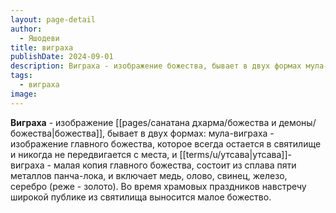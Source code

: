 ```yaml
---
layout: page-detail
author:
  - Яшодеви
title: виграха
publishDate: 2024-09-01
description: Виграха - изображение божества, бывает в двух формах мула-виграха - изображение главного божества, которое всегда остается в святилище и никогда не передвигается с места, и утсава-виграха - малая копия главного божества, состоит из сплава пяти металлов панча-лока, и включает медь, олово, свинец, железо, серебро (реже - золото).
tags:
  - виграха
image:
---
```

**Виграха** - изображение [[pages/санатана дхарма/божества и демоны/божества|божества]], бывает в двух формах: мула-виграха - изображение главного божества, которое всегда остается в святилище и никогда не передвигается с места, и [[terms/u/утсава|утсава]]-виграха - малая копия главного божества, состоит из сплава пяти металлов панча-лока, и включает медь, олово, свинец, железо, серебро (реже - золото). Во время храмовых праздников навстречу широкой публике из святилища выносится малое божество.

